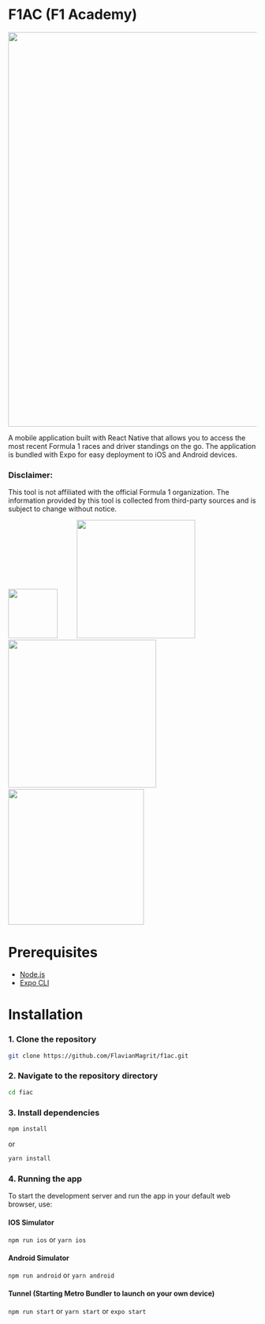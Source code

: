 # F1AC (F1 Academy)

<div>
    <img src="https://imgs.search.brave.com/uNGNB8a54xYnpwFkONHM5JoFwdUa0TzBfhjeN938sRU/rs:fit:1200:605:1/g:ce/aHR0cHM6Ly93d3cu/dGhlZGVzaWduZnJv/bnRpZXIuY29tL3dw/LWNvbnRlbnQvdXBs/b2Fkcy8yMDE5LzA1/L2YxLWxvZ28tYmln/LnBuZw" width="800"> 
</div>

A mobile application built with React Native that allows you to access the most recent Formula 1 races and driver 
standings on the go. The application is bundled with Expo for easy deployment to iOS and Android devices.

### Disclaimer: 
This tool is not affiliated with the official Formula 1 organization. The information provided by this tool is collected 
from third-party sources and is subject to change without notice.

<div>
    <img src="https://imgs.search.brave.com/jiJWDEnQzDYEqGqqSl1X1GSpkkGztvuNVhSk6fcNoxM/rs:fit:768:890:1/g:ce/aHR0cHM6Ly93d3cu/b251LnJvL3dwL3dw/LWNvbnRlbnQvdXBs/b2Fkcy8yMDIwLzAz/L3JlYWN0LW5hdGl2/ZS1sb2dvLTc2OHg4/OTAucG5n" width="100"> &nbsp;&nbsp;&nbsp;&nbsp;&nbsp;&nbsp;&nbsp;&nbsp; 
    <img src="https://imgs.search.brave.com/_1CmIvzib3f4Hg4xR0v7RnjUmea20_XpuKi8EgJMZTA/rs:fit:500:300:1/g:ce/aHR0cHM6Ly9kZXNh/cnJvbGxvd2ViLmNv/bS9zdG9yYWdlL3Rh/Z19pbWFnZXMvYWN0/dWFsL2NDS0h0Nnh2/Zm9xdjAwTkhYcUJL/OW1lQ2F0SkhlYUdX/MVNYbVRpc0IucG5n" width="240"> &nbsp;&nbsp;&nbsp;&nbsp;&nbsp;&nbsp;&nbsp;&nbsp;
    <img src="https://imgs.search.brave.com/732iDiW8te3sPP1Fa9oBRFHs0KdnKAXkaTL6Jf00Ess/rs:fit:1200:433:1/g:ce/aHR0cHM6Ly9taXJv/Lm1lZGl1bS5jb20v/bWF4LzEyMDAvMSpY/ZHp6VEtrQWtZS09Z/MElUMWRhR0xnLnBu/Zw" width="300"> &nbsp;&nbsp;&nbsp;&nbsp;&nbsp;&nbsp;&nbsp;&nbsp;
    <img src="https://imgs.search.brave.com/4ExbdtCHXUurbCT49IWc_32R5HHy6Jy_Xs0Ea51oYr0/rs:fit:1200:615:1/g:ce/aHR0cHM6Ly9taXJv/Lm1lZGl1bS5jb20v/bWF4LzEyMDAvMSpp/cHdwcVFySHowTGtk/XzVzZXRYUUNRLnBu/Zw" width="275"> 
</div>

# Prerequisites
- [Node.js](https://nodejs.org/en/)
- [Expo CLI](https://docs.expo.dev/get-started/installation/)



# Installation

### 1. Clone the repository
```bash
git clone https://github.com/FlavianMagrit/f1ac.git
```

### 2. Navigate to the repository directory
```bash
cd fiac
```
### 3. Install dependencies
 
```bash 
npm install
``` 
or 
```bash 
yarn install
```

### 4. Running the app
To start the development server and run the app in your default web browser, use:

#### IOS Simulator 
`npm run ios` or `yarn ios`

#### Android Simulator
`npm run android` or `yarn android`

#### Tunnel (Starting Metro Bundler to launch on your own device)
`npm run start` or `yarn start` or `expo start`
